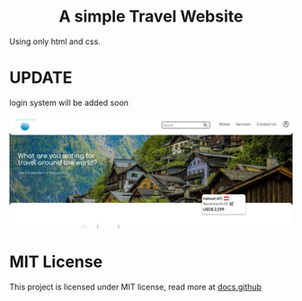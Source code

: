 <h1 align="center">A simple Travel Website</h1>
Using only html and css.
<h1>UPDATE</h1>
<p>login system will be added soon</p>
<img src="Travel Site/src/img/Captura de tela_30-3-2024_223627_.jpeg">
<h1>MIT License</h1>
This project is licensed under MIT license, read more at <span><a href="https://docs.github.com/pt/repositories/managing-your-repositorys-settings-and-features/customizing-your-repository/licensing-a-repository">docs.github</span>
